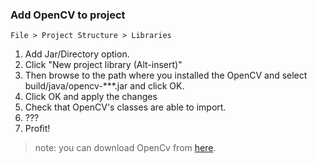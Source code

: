 ### Add OpenCV to project

```
File > Project Structure > Libraries
```
1. Add Jar/Directory option.
2. Click "New project library (Alt-insert)"
3. Then browse to the path where you installed the OpenCV and select build/java/opencv-***.jar and click OK.
4. Click OK and apply the changes
5. Check that OpenCV's classes are able to import.
6. ???
7. Profit!

> note: you can download OpenCv from [here](https://opencv.org/releases.html).
